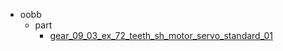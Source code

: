 * oobb
  * part
    * [gear_09_03_ex_72_teeth_sh_motor_servo_standard_01](oobb/part/gear_09_03_ex_72_teeth_sh_motor_servo_standard_01)
